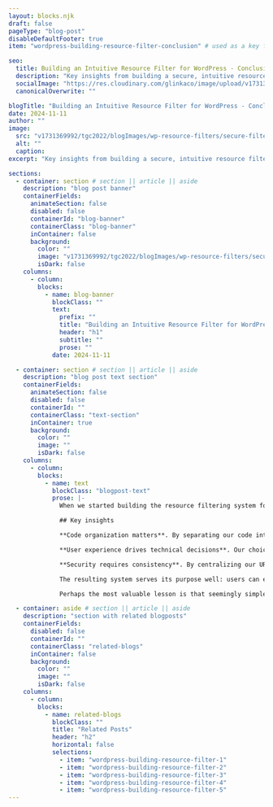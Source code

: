 ```yaml
---
layout: blocks.njk
draft: false
pageType: "blog-post"
disableDefaultFooter: true
item: "wordpress-building-resource-filter-conclusion" # used as a key for bloglist filters

seo:
  title: Building an Intuitive Resource Filter for WordPress - Conclusion | Werner Glinka
  description: "Key insights from building a secure, intuitive resource filter for WordPress. Insights include Code organization matters, User experience drives technical decisions, and Security requires consistency."
  socialImage: "https://res.cloudinary.com/glinkaco/image/upload/v1731369992/tgc2022/blogImages/wp-resource-filters/secure-filters-conclusion_cgyrcb.jpg"
  canonicalOverwrite: ""

blogTitle: "Building an Intuitive Resource Filter for WordPress - Conclusion"
date: 2024-11-11
author: ""
image:
  src: "v1731369992/tgc2022/blogImages/wp-resource-filters/secure-filters-conclusion_cgyrcb.jpg"
  alt: ""
  caption:
excerpt: "Key insights from building a secure, intuitive resource filter for WordPress. Insights include Code organization matters, User experience drives technical decisions, and Security requires consistency."

sections:
  - container: section # section || article || aside
    description: "blog post banner"
    containerFields:
      animateSection: false
      disabled: false
      containerId: "blog-banner"
      containerClass: "blog-banner"
      inContainer: false
      background:
        color: ""
        image: "v1731369992/tgc2022/blogImages/wp-resource-filters/secure-filters-conclusion_cgyrcb.jpg"
        isDark: false
    columns:
      - column:
        blocks:
          - name: blog-banner
            blockClass: ""
            text:
              prefix: ""
              title: "Building an Intuitive Resource Filter for WordPress - Conclusion"
              header: "h1"
              subtitle: ""
              prose: ""
            date: 2024-11-11

  - container: section # section || article || aside
    description: "blog post text section"
    containerFields:
      animateSection: false
      disabled: false
      containerId: ""
      containerClass: "text-section"
      inContainer: true
      background:
        color: ""
        image: ""
        isDark: false
    columns:
      - column:
        blocks:
          - name: text
            blockClass: "blogpost-text"
            prose: |-
              When we started building the resource filtering system for reDesignED, our goal was straightforward: help users find educational resources quickly and intuitively. What emerged was a deeper understanding of how user experience, code organization, and security intertwine in modern web development.

              ## Key insights

              **Code organization matters**. By separating our code into focused components - the main template orchestrating the flow, individual parts handling specific displays, and centralized functions managing common operations - we created a system that's both maintainable and extensible.

              **User experience drives technical decisions**. Our choice to show only valid filter combinations wasn't just a UI preference; it shaped our entire filtering logic. Following the user's natural selection path - knowing their current choice must be valid and using that to determine next available options - led to both better code and a more intuitive interface.

              **Security requires consistency**. By centralizing our URL generation and security token handling, we ensured that every user interaction is properly protected. What started as a simple filtering system evolved to include thoughtful security measures without compromising usability.

              The resulting system serves its purpose well: users can efficiently find resources through various combinations of filters, never encountering frustrating dead ends or confusing results. For developers, the code provides a template for building similar systems, with clear separation of concerns and robust security measures.

              Perhaps the most valuable lesson is that seemingly simple features often reveal layers of complexity when built thoughtfully. By embracing this complexity while maintaining clean, organized code, we create systems that serve both users and developers effectively.

  - container: aside # section || article || aside
    description: "section with related blogposts"
    containerFields:
      disabled: false
      containerId: ""
      containerClass: "related-blogs"
      inContainer: false
      background:
        color: ""
        image: ""
        isDark: false
    columns:
      - column:
        blocks:
          - name: related-blogs
            blockClass: ""
            title: "Related Posts"
            header: "h2"
            horizontal: false
            selections:
              - item: "wordpress-building-resource-filter-1"
              - item: "wordpress-building-resource-filter-2"
              - item: "wordpress-building-resource-filter-3"
              - item: "wordpress-building-resource-filter-4"
              - item: "wordpress-building-resource-filter-5"
---
```

